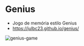 # Genius
- Jogo de memória estilo Genius
- https://julbc23.github.io/genius/

![genius-game](https://repository-images.githubusercontent.com/487664800/92c5c822-2f6e-42e1-956f-fb16d65acd71)
